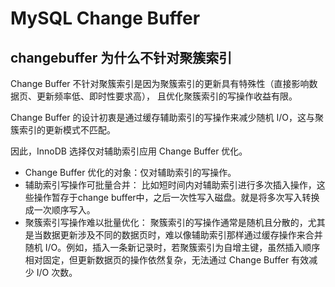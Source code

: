 # MySQL Change Buffer

## changebuffer 为什么不针对聚簇索引

Change Buffer 不针对聚簇索引是因为聚簇索引的更新具有特殊性（直接影响数据页、更新频率低、即时性要求高），
且优化聚簇索引的写操作收益有限。

Change Buffer 的设计初衷是通过缓存辅助索引的写操作来减少随机 I/O，这与聚簇索引的更新模式不匹配。

因此，InnoDB 选择仅对辅助索引应用 Change Buffer 优化。

- Change Buffer 优化的对象：仅对辅助索引的写操作。
- 辅助索引写操作可批量合并： 比如短时间内对辅助索引进行多次插入操作，这些操作暂存于change buffer中，之后一次性写入磁盘。就是将多次写入转换成一次顺序写入。
- 聚簇索引写操作难以批量优化： 聚簇索引的写操作通常是随机且分散的，尤其是当数据更新涉及不同的数据页时，难以像辅助索引那样通过缓存操作来合并随机 I/O。例如，插入一条新记录时，若聚簇索引为自增主键，虽然插入顺序相对固定，但更新数据页的操作依然复杂，无法通过 Change Buffer 有效减少 I/O 次数。
